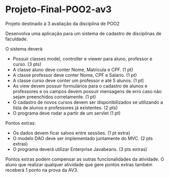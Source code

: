# Projeto-Final-POO2-av3
Projeto destinado à 3 avaliação da disciplina de POO2

Desenvolva uma aplicação para um sistema de cadastro de disciplinas de faculdade.

O sistema deverá:
- Possuir classes model, controller e viewer para aluno, professor e curso. (3 pts)
- A classe aluno deve conter Nome, Matricula e CPF. (1 pt)
- A classe professor deve conter Nome, CPF e Salario. (1 pt)
- A classe curso deve conter um professor e até 5 alunos. (1 pt)
- As view devem possuir formulários para o cadastro de alunos e professores e os campos devem possuir mensagens de erro caso não sejam preenchidos corretamente. (1 pt)
- O cadastro de novos cursos devem ser disponibilizados se utilizando a lista de alunos e professores já existentes. (2 pts)
- O programa deve rodar a partir de um servlet (1 pt)


Pontos extras:
- Os dados devem ficar salvos entre sessões. (1 pt extra)
- O modelo DAO deve ser implementado juntamente do MVC. (2 pts extras)
- O programa deverá utilizar Enterprise Javabeans. (3 pts extras)


Pontos extras podem compensar as outras funcionalidades da atividade. O aluno que realizar qualquer atividade que gere pontos extras também receberá 1 ponto na prova da AV3.
